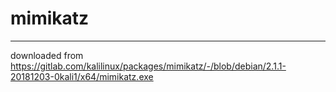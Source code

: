 # mimikatz
-----------

downloaded from https://gitlab.com/kalilinux/packages/mimikatz/-/blob/debian/2.1.1-20181203-0kali1/x64/mimikatz.exe

